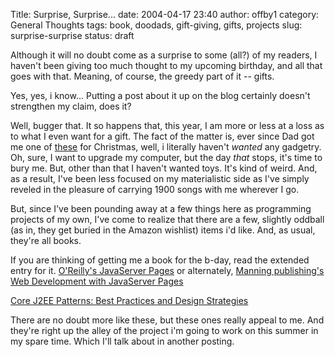 Title: Surprise, Surprise...
date: 2004-04-17 23:40
author: offby1
category: General Thoughts
tags: book, doodads, gift-giving, gifts, projects
slug: surprise-surprise
status: draft

Although it will no doubt come as a surprise to some (all?) of my readers, I haven't been giving too much thought to my upcoming birthday, and all that goes with that. Meaning, of course, the greedy part of it -- gifts.

Yes, yes, i know\... Putting a post about it up on the blog certainly doesn't strengthen my claim, does it?

Well, bugger that. It so happens that, this year, I am more or less at a loss as to what I even want for a gift. The fact of the matter is, ever since Dad got me one of [these](<http://www.apple.com/ipod/>) for Christmas, well, i literally haven't _wanted_ any gadgetry. Oh, sure, I want to upgrade my computer, but the day _that_ stops, it's time to bury me. But, other than that I haven't wanted toys. It's kind of weird. And, as a result, I've been less focused on my materialistic side as I've simply reveled in the pleasure of carrying 1900 songs with me wherever I go.

But, since I've been pounding away at a few things here as programming projects of my own, I've come to realize that there are a few, slightly oddball (as in, they get buried in the Amazon wishlist) items i'd like. And, as usual, they're all books.

If you are thinking of getting me a book for the b-day, read the extended entry for it. [O'Reilly's JavaServer Pages](http://www.amazon.ca/exec/obidos/ASIN/0596005636/qid=1082266289/sr=1-1/ref=sr_1_2_1/702-5114952-4034416) or alternately, [Manning publishing's Web Development with JavaServer Pages](http://www.amazon.ca/exec/obidos/ASIN/193011012X/qid=1082266397/sr=1-17/ref=sr_1_0_17/702-5114952-4034416)

[Core J2EE Patterns: Best Practices and Design Strategies](http://www.amazon.ca/exec/obidos/ASIN/0131422464/ref=lm_lb_1/702-5114952-4034416)

There are no doubt more like these, but these ones really appeal to me. And they're right up the alley of the project i'm going to work on this summer in my spare time. Which I'll talk about in another posting.
